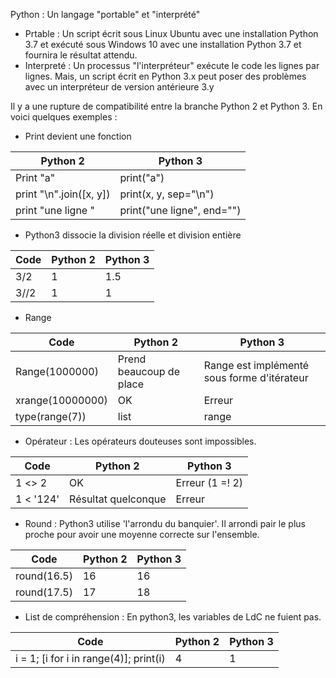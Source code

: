Python : Un langage "portable" et "interprété"

- Prtable : Un script écrit sous Linux Ubuntu avec une installation Python 3.7 et exécuté sous Windows 10 avec une installation Python 3.7 et fournira le résultat attendu.
- Interpreté : Un processus "l'interpréteur" exécute le code les lignes par lignes. Mais, un script écrit en Python 3.x peut poser des problèmes avec un interpréteur de version antérieure 3.y 

Il y a une rupture de compatibilité entre la branche Python 2 et Python 3. En voici quelques exemples :

- Print devient une fonction 

Python 2 | Python 3 
---------|----------
Print "a"| print("a") 
print "\n".join([x, y]) | print(x, y, sep="\n")
print "une ligne " | print("une ligne", end="")

- Python3 dissocie la division réelle et division entière

Code |Python 2 | Python 3 
-----|---------|---------
3/2| 1 | 1.5 
3//2| 1 | 1 

- Range 

Code |Python 2 | Python 3 
-----|---------|----------
Range(1000000)| Prend beaucoup de place| Range est implémenté sous forme d'itérateur
xrange(10000000) | OK | Erreur
type(range(7))| list | range | le nouveau type range (itérateur) apparaît

- Opérateur : Les opérateurs douteuses sont impossibles.

Code | Python 2 | Python 3 
------|---|---------
1 <> 2 | OK | Erreur (1 =! 2)
1 < '124' | Résultat quelconque | Erreur 

- Round : Python3 utilise 'l'arrondu du banquier'. Il arrondi pair le plus proche pour avoir une moyenne correcte sur l'ensemble.

Code |Python 2 | Python 3 
-----|---------|---------
round(16.5)| 16 | 16
round(17.5)|17 | 18

- List de compréhension : En python3, les variables de LdC ne fuient pas.

Code |Python 2 | Python 3 
-----|---------|---------
i = 1; [i for i in range(4)]; print(i)| 4 | 1 



